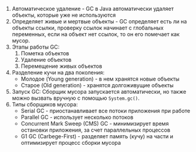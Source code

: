 1. Автоматическое удаление - GC в Java автоматически удаляет объекты, которые уже не используются
2. Определяет живые и мертвые объекты - GC определяет есть ли на объекты ссылки, проверку ссылок начинает с глобальных переменных, если на объект нет ссылок, то он его помечает как мусор. 
3. Этапы работы GC:
	1. Пометка объектов 
	2. Удаление объектов
	3. Перемещение живых объектов
4. Разделение кучи на два поколения: 
	 - Молодое (Young generation) - в нем хранятся новые объекты
	 - Старое (Old generation) - хранятся долгоживущие объекты
5. Запуск GC: Сборщик мусора запускается автоматически, но также можно вызвать вручную с помощью `System.gc()`. 
6. Типы сборщиков мусора: 
	- Serial GC - приостанавливает все потоки приложения при работе
	- Parallel GC - использует несколько потоков 
	- Concurrent Mark Sweep (CMS) GC - минимизирует время остановки приложения, за счет параллельных процессов
	- G1 GC (Carbege-First) -  разделяет память (кучу) на части и оптимизирует процесс сборки мусора